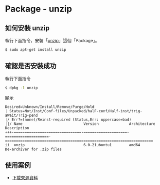 
# Package - unzip

## 如何安裝 unzip

執行下面指令，安裝「[unzip](https://packages.ubuntu.com/bionic/unzip)」這個「Package」。

``` sh
$ sudo apt-get install unzip
```

## 確認是否安裝成功

執行下面指令

``` sh
$ dpkg -l unzip
```

顯示

```
Desired=Unknown/Install/Remove/Purge/Hold
| Status=Not/Inst/Conf-files/Unpacked/halF-conf/Half-inst/trig-aWait/Trig-pend
|/ Err?=(none)/Reinst-required (Status,Err: uppercase=bad)
||/ Name                            Version              Architecture         Description
+++-===============================-====================-====================-====================================================================
ii  unzip                           6.0-21ubuntu1        amd64                De-archiver for .zip files
```

## 使用案例

* [下載來源資料](howto-download-and-extract.md)
